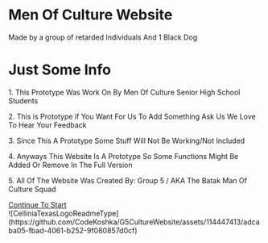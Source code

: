 # Men Of Culture Website
<p>Made by a group of retarded Individuals And 1 Black Dog</p>
<h1> Just Some Info</h1>
<p>1. This Prototype Was Work On By Men Of Culture Senior High School Students</p>
<p>2. This is Prototype if You Want For Us To Add Something Ask Us We Love To Hear Your Feedback</p>
<p> 3. Since This A Prototype Some Stuff Will Not Be Working/Not Included</p>
<p> 4. Anyways This Website Is A Prototype So Some Functions Might Be Added Or Remove In The Full Version</p>
<p>5. All Of The Website Was Created By: Group 5 / AKA The Batak Man Of Culture Squad </p>
<div><a href="#" class=".approve" onclick="location.href='NewMainHub.html'">Continue To Start</a></div>
![CelliniaTexasLogoReadmeType](https://github.com/CodeKoshka/G5CultureWebsite/assets/114447413/adcaba05-fbad-4061-b252-9f080857d0cf)
